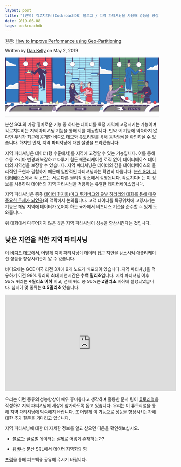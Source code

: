 ```yaml
---
layout: post
title: "(번역) 칵로치디비(CockroachDB) 블로그 / 지역 파티셔닝을 사용해 성능을 향상시키는 방법"
date: 2019-06-08
tags: cockroachdb
---
```


원문: [How to Improve Performance using Geo-Partitioning](https://www.cockroachlabs.com/blog/geo-partitioning/)

Written by [Dan Kelly](https://www.cockroachlabs.com/blog/author/dan-kelly/) on May 2, 2019

![](/assets/post/2019-06-08-geo-partitioning/Geo-Partitioning-2-by-Lea-Heinrich.jpg)

---

분산 SQL의 가장 흥미로운 기능 중 하나는 데이터를 특정 지역에 고정시키는 기능이며 칵로치디비는 지역 파티셔닝 기능을 통해 이를 제공합니다. 만약 이 기능에 익숙하지 않다면 우리가 최근에 공개한 [비디오 데모](https://www.youtube.com/watch?time_continue=4&v=TgnQwOOk9Js)와 [튜토리얼](https://www.cockroachlabs.com/docs/v19.1/demo-geo-partitioning.html)를 통해 동작방식을 확인하실 수 있습니다. 하지만 먼저, 지역 파티셔닝에 대한 설명을 드리겠습니다:

지역 파티셔닝은 데이터(행 수준에서)를 지역에 고정할 수 있는 기능입니다. 이를 통해 수동 스키마 변경과 복잡하고 다루기 힘든 애플리케이션 로직 없이, 데이터베이스 데이터의 지역성을 보장할 수 있습니다. 지역 파티셔닝은 데이터의 값을 테이터베이스의 물리적인 구현과 결합하기 때문에 일반적인 파티셔닝과는 확연히 다릅니다. [분산 SQL 데이터베이스](https://www.cockroachlabs.com/blog/what-is-distributed-sql/)에서 각 노드는 서로 다른 물리적 장소에서 실행됩니다. 칵로치디비는 이 정보를 사용하여 데이터의 지역 파티셔닝을 적용하는 유일한 데이터베이스입니다.

지역 파티셔닝은 종종 [데이터 현지화](https://www.cockroachlabs.com/guides/data-localization/)([마크 주커버그와 유발 하라리의 대화를 통해 매우 중요한 주제가 되었음](https://techcrunch.com/2019/04/26/facebook-data-localization/))의 맥락에서 논의됩니다. 고객 데이터를 특정위치에 고정시키는 기능은 해당 지역에 데이터가 있어야 하는 국가에서 비즈니스 기준을 준수할 수 있게 도와줍니다.

위 대화에서 다루어지지 않은 것은 지역 파티셔닝이 성능을 향상시킨다는 것입니다.

## 낮은 지연을 위한 지역 파티셔닝

이 [비디오 데모](https://www.youtube.com/watch?time_continue=4&v=TgnQwOOk9Js)에서, 어떻게 지역 파티셔닝이 데이터 접근 지연을 감소시켜 애플리케이션 성능을 향상시키는지 알 수 있습니다.

비디오에는 GCE 미국 리전 3개에 9개 노드가 배포되어 있습니다. 지역 파티셔닝을 적용하기 이전 99% 쿼리의 최대 지연시간은 **수백 밀리초**입니다. 지역 파티셔닝 이후 99% 쿼리는 **4밀리초 이하** 이고, 전체 쿼리 중 90%는 **2밀리초** 이하에 실행되었습니다. 심지어 몇 종류는 **0.5밀리초** 였습니다.

<iframe width="560" height="315" src="https://www.youtube.com/embed/TgnQwOOk9Js?t=812" frameborder="0" allow="accelerometer; autoplay; encrypted-media; gyroscope; picture-in-picture" allowfullscreen></iframe>

우리는 이런 종류의 성능향상이 매우 흥미롭다고 생각하며 훌륭한 문서 팀이 [튜토리얼](https://www.cockroachlabs.com/docs/v19.1/demo-geo-partitioning.html)을 작성하여 지역 파티셔닝에 세상에 참가하도록 돕고 있습니다. 우리는 이 튜토리얼을 통해 지역 파티셔닝에 익숙해지 바랍니다. 또 어떻게 이 기능으로 성능을 향상시키는가에 대한 추가 질문을 기다리고 있습니다.

지역 파티셔닝에 대한 더 자세한 정보를 알고 싶으면 다음을 확인해보십시오.

- [블로그](https://www.cockroachlabs.com/blog/geo-partitioning-one/): 글로벌 데이터는 실제로 어떻게 존재하는가?

- [웨비나](https://www.cockroachlabs.com/webinars/data-localization): 분산 SQL에서 데이터 지역화의 힘

[포럼](https://forum.cockroachlabs.com/?_ga=2.214942679.1500782602.1559970845-656481681.1550900482)을 통해 피드백을 공유해 주시기 바랍니다.
